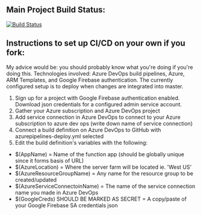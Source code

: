 
## Main Project Build Status:

[![Build Status](https://dev.azure.com/pworthey007/Periodically%20Peckish%20Artisans/_apis/build/status/Periodically-Peckish-Artisans.project-browser-backend?branchName=master)](https://dev.azure.com/pworthey007/Periodically%20Peckish%20Artisans/_build/latest?definitionId=2&branchName=master)

## Instructions to set up CI/CD on your own if you fork:

My advice would be: you should probably know what you're doing if you're doing this. Technologies involved: Azure DevOps build pipelines, Azure, ARM Templates, and Google Firebase authentication. The currently configured setup is to deploy when changes are integrated into master.

1. Sign up for a project with Google Firebase authentication enabled. Download json credentials for a configured admin service account.
2. Gather your Azure subscription and Azure DevOps project
3. Add service connection in Azure DevOps to connect to your Azure subscription to azure dev ops (write down name of service connection)
4. Connect a build definition on Azure DevOps to GitHub with azurepipelines-deploy.yml selected
5. Edit the build definition's variables with the following:
* $(AppName) = Name of the function app (should be globally unique since it forms basis of URL)
* $(AzureLocation) = Where the server farm will be located ie. 'West US'
* $(AzureResourceGroupName) = Any name for the resource group to be created/updated
* $(AzureServiceConnectoinName) = The name of the service connection name you made in Azure DevOps
* $(GoogleCreds) SHOULD BE MARKED AS SECRET = A copy/paste of your Google Firebase SA credentials json